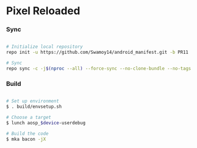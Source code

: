 # Pixel Reloaded #

### Sync ###

```bash

# Initialize local repository
repo init -u https://github.com/Swamoy14/android_manifest.git -b PR11

# Sync
repo sync -c -j$(nproc --all) --force-sync --no-clone-bundle --no-tags
```

### Build ###

```bash

# Set up environment
$ . build/envsetup.sh

# Choose a target
$ lunch aosp_$device-userdebug

# Build the code
$ mka bacon -jX
```
